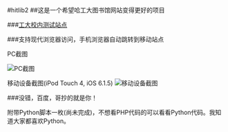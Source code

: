#hitlib2
##这是一个希望哈工大图书馆网站变得更好的项目

###[工大校内测试站点](http://202.118.251.53/hitlib2)

###支持现代浏览器访问，手机浏览器自动跳转到移动站点

PC截图

![PC截图](https://github.com/HIT-ON-Github/hitlib2/raw/master/screenshot-pc.png)

移动设备截图(iPod Touch 4, iOS 6.1.5)
![移动设备截图](https://raw.githubusercontent.com/HIT-ON-Github/hitlib2/master/screenshot-mobile.png)

###没错，百度，哥抄的就是你！

附带Python脚本一枚(尚未完成)，不想看PHP代码的可以看看Python代码。我知道大家都喜欢Python。